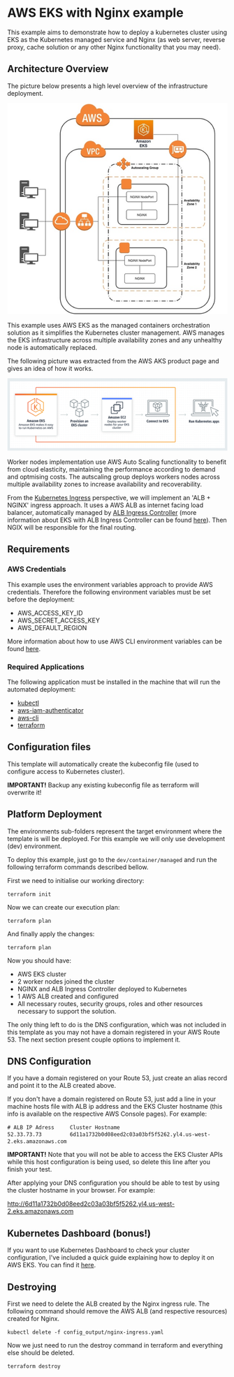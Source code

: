 # AWS EKS with Nginx example

This example aims to demonstrate how to deploy a kubernetes cluster using EKS as the Kubernetes managed service and Nginx (as web server, reverse proxy, cache solution or any other Nginx functionality that you may need).

## Architecture Overview

The picture below presents a high level overview of the infrastructure deployment.

![](doc/images/eks_terraform_nginx.jpg)

This example uses AWS EKS as the managed containers orchestration solution as it simplifies the Kubernetes cluster management. AWS manages the EKS infrastructure across multiple availability zones and any unhealthy node is automatically replaced.

The following picture was extracted from the AWS AKS product page and gives an idea of how it works.

![](doc/images/product-page-diagram-AmazonEKS.png)

Worker nodes implementation use AWS Auto Scaling functionality to benefit from cloud elasticity, maintaining the performance according to demand and optmising costs. The autscaling group deploys workers nodes across multiple availability zones to increase availability and recoverability.

From the [Kubernetes Ingress](https://kubernetes.io/docs/concepts/services-networking/ingress/) perspective, we will implement an 'ALB + NGINX' ingress approach. It uses a AWS ALB as internet facing load balancer, automatically managed by [ALB Ingress Controller](https://github.com/kubernetes-sigs/aws-alb-ingress-controller) (more information about EKS with ALB Ingress Controller can be found [here](https://aws.amazon.com/blogs/opensource/kubernetes-ingress-aws-alb-ingress-controller/)). Then NGIX will be responsible for the final routing.

## Requirements

### AWS Credentials

This example uses the environment variables approach to provide AWS credentials. Therefore the following environment variables must be set before the deployment:

- AWS_ACCESS_KEY_ID
- AWS_SECRET_ACCESS_KEY
- AWS_DEFAULT_REGION

More information about how to use AWS CLI environment variables can be found [here](https://docs.aws.amazon.com/cli/latest/userguide/cli-configure-envvars.html).

### Required Applications

The following application must be installed in the machine that will run the automated deployment:

- [kubectl](https://kubernetes.io/docs/tasks/tools/install-kubectl/) 
- [aws-iam-authenticator](https://docs.aws.amazon.com/eks/latest/userguide/install-aws-iam-authenticator.html)
- [aws-cli](https://docs.aws.amazon.com/cli/latest/userguide/cli-chap-install.html)
- [terraform](https://learn.hashicorp.com/terraform/getting-started/install.html)

## Configuration files

This template will automatically create the kubeconfig file (used to configure access to Kubernetes cluster).

**IMPORTANT!** Backup any existing kubeconfig file as terraform will overwrite it! 

## Platform Deployment



The environments sub-folders represent the target environment where the template is will be deployed. For this example we will only use development (dev) environment.

To deploy this example, just go to the `dev/container/managed` and run the following terraform commands described bellow.

First we need to initialise our working directory:
```
terraform init
```
Now we can create our execution plan:

```
terraform plan
```
And finally apply the changes:
```
terraform plan
```
Now you should have:
- AWS EKS cluster
- 2 worker nodes joined the cluster
- NGINX and ALB Ingress Controller deployed to Kubernetes
- 1 AWS ALB created and configured
- All necessary routes, security groups, roles and other resources necessary to support the solution.

The only thing left to do is the DNS configuration, which was not included in this template as you may not have a domain registered in your AWS Route 53. The next section present couple options to implement it.

## DNS Configuration

If you have a domain registered on your Route 53, just create an alias record and point it to the ALB created above. 

If you don't have a domain registered on Route 53, just add a line in your machine hosts file with ALB ip address and the EKS Cluster hostname (this info is available on the respective AWS Console pages). For example:

```
# ALB IP Adress     Cluster Hostname
52.33.73.73         6d11a1732b0d08eed2c03a03bf5f5262.yl4.us-west-2.eks.amazonaws.com
```

**IMPORTANT!** Note that you will not be able to access the EKS Cluster APIs while this host configuration is being used, so delete this line after you finish your test.

After applying your DNS configuration you should be able to test by using the cluster hostname in your browser. For example:

http://6d11a1732b0d08eed2c03a03bf5f5262.yl4.us-west-2.eks.amazonaws.com

## Kubernetes Dashboard (bonus!)

If you want to use Kubernetes Dashboard to check your cluster configuration, I've included a quick guide explaining how to deploy it on AWS EKS. You can find it [here](doc/k8s_dashboard.md).

## Destroying 

First we need to delete the ALB created by the Nginx ingress rule. The following command should remove the AWS ALB (and respective resources) created for Nginx.

```
kubectl delete -f config_output/nginx-ingress.yaml
```


Now we just need to run the destroy command in terraform and everything else should be deleted.

```
terraform destroy
```